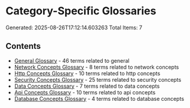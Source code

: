 # Category-Specific Glossaries

Generated: 2025-08-26T17:12:14.603263
Total Items: 7

## Contents

- [General Glossary](general-glossary.md) - 46 terms related to general
- [Network Concepts Glossary](network_concepts-glossary.md) - 8 terms related to network concepts
- [Http Concepts Glossary](http_concepts-glossary.md) - 10 terms related to http concepts
- [Security Concepts Glossary](security_concepts-glossary.md) - 25 terms related to security concepts
- [Data Concepts Glossary](data_concepts-glossary.md) - 7 terms related to data concepts
- [Api Concepts Glossary](api_concepts-glossary.md) - 10 terms related to api concepts
- [Database Concepts Glossary](database_concepts-glossary.md) - 4 terms related to database concepts
